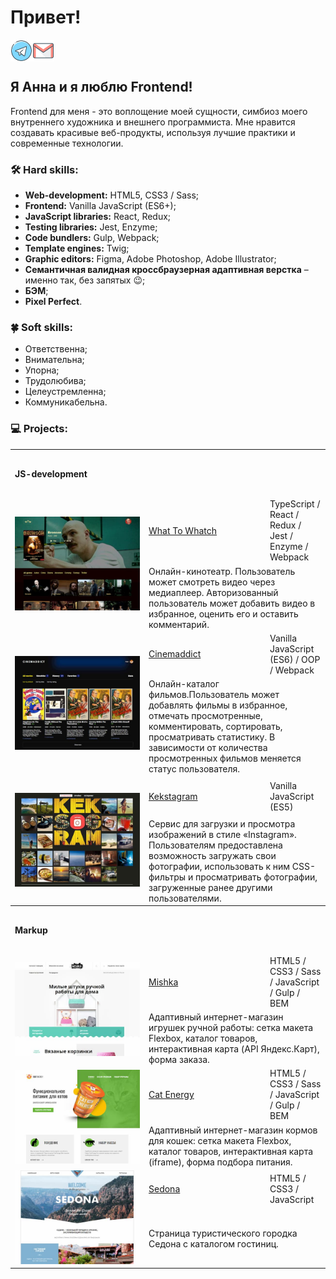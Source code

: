 # Привет!


<a href="https://t.me/anyutka_kuz">
  <img align="left" alt="Anna`s Telegram" width="35px" src="https://raw.githubusercontent.com/AnN-Kuznetsova/AnN-Kuznetsova/main/img/icon/icon-telegram.svg" />
</a>
<a href="mailto:akimova_anna_25@mail.ru">
  <img align="left" alt="Anna`s e-mail" width="35px" src="https://raw.githubusercontent.com/AnN-Kuznetsova/AnN-Kuznetsova/main/img/icon/icon-email.svg" />
</a>

<br/><br/>


## Я Анна и я люблю Frontend!
Frontend для меня - это воплощение моей сущности, симбиоз моего внутреннего художника и внешнего программиста. Мне нравится создавать красивые веб-продукты, используя лучшие практики и современные технологии.


### 🛠 Hard skills:

- **Web-development:** HTML5, CSS3 / Sass;
- **Frontend:** Vanilla JavaScript (ES6+);
- **JavaScript libraries:** React, Redux;
- **Testing libraries:** Jest, Enzyme;
- **Code bundlers:** Gulp, Webpack;
- **Template engines:** Twig;
- **Graphic editors:** Figma, Adobe Photoshop, Adobe Illustrator;
- **Семантичная валидная кроссбраузерная адаптивная верстка** – именно так, без запятых :wink:;
- **БЭМ**;
- **Pixel Perfect**.

### 🍀 Soft skills:

- Ответственна;
- Внимательна;
- Упорна;
- Трудолюбива;
- Целеустремленна;
- Коммуникабельна.


### 💻 Projects:

<table>
  <tr>
    <th colspan="3" height="70" align="left">JS-development</th>
  </tr>
  <tr></tr>

  <!-- What To Watch -->
  <tr>
    <td rowspan="2" width="200">
      <a href="https://ann-kuznetsova.github.io/htmlacademy-what-to-watch/" target="_blank">
        <img width="100%" height="auto" src="https://raw.githubusercontent.com/AnN-Kuznetsova/AnN-Kuznetsova/main/img/wtw.jpg" title="What To Whatch" alt="What To Whatch">
      </a>
    </td>
    <td width="180" height="60">
      <a href="https://github.com/AnN-Kuznetsova/htmlacademy-what-to-watch" target="_blank">What To 	  Whatch</a>
	</td>
    <td>TypeScript / React / Redux / Jest / Enzyme / Webpack</td>
  </tr>
  <tr>
    <td colspan="2">Онлайн-кинотеатр. Пользователь может смотреть видео через медиаплеер. Авторизованный пользователь может добавить видео в избранное, оценить его и оставить комментарий.</td>
  </tr>
  
  <!-- Cinemaddict -->
  <tr>
    <td rowspan="2" width="200">
      <a href="https://ann-kuznetsova.github.io/htmlacademy-cinemaddict/" target="_blank">
        <img width="100%" height="auto" src="https://raw.githubusercontent.com/AnN-Kuznetsova/AnN-Kuznetsova/main/img/cinemaddict.jpg" title="Cinemaddict" alt="Cinemaddict">
      </a>
    </td>
    <td width="180" height="60">
      <a href="https://github.com/AnN-Kuznetsova/htmlacademy-cinemaddict" target="_blank">Cinemaddict</a>
    </td>
    <td>Vanilla JavaScript (ES6) / OOP / Webpack</td>
  </tr>
  <tr>
    <td colspan="2">Онлайн-каталог фильмов.Пользователь может добавлять фильмы в избранное, отмечать просмотренные, комментировать, сортировать, просматривать статистику. В зависимости от количества просмотренных фильмов меняется статус пользователя.</td>
  </tr>
  
  <!-- Kekstagram -->
  <tr>
    <td rowspan="2" width="200">
      <a href="https://ann-kuznetsova.github.io/htmlacademy-kekstagram/" target="_blank">
        <img width="100%" height="auto" src="https://raw.githubusercontent.com/AnN-Kuznetsova/AnN-Kuznetsova/main/img/kekstagram.jpg" title="Kekstagram" alt="Kekstagram">
      </a>
    </td>
    <td width="180" height="60">
      <a href="https://github.com/AnN-Kuznetsova/htmlacademy-kekstagram" 						 		  target="_blank">Kekstagram</a>
    </td>
    <td>Vanilla JavaScript (ES5)</td>
  </tr>
  <tr>
    <td colspan="2">Сервис для загрузки и просмотра изображений в стиле «Instagram». Пользователям предоставлена возможность загружать свои фотографии, использовать к ним CSS-фильтры и просматривать фотографии, загруженные ранее другими пользователями.</td>
  </tr>
  
  
  <tr>
    <th colspan="3" height="70" align="left"  ">Markup</th>
  </tr>
  <tr></tr>
  
  <!-- Mishka -->
  <tr>
    <td rowspan="2" width="200">
      <a href="https://ann-kuznetsova.github.io/htmlacademy-mishka/" target="_blank">
        <img width="100%" height="auto" src="https://raw.githubusercontent.com/AnN-Kuznetsova/AnN-Kuznetsova/main/img/mishka.jpg" title="Mishka" alt="Mishka">
      </a>
    </td>
    <td width="180" height="60">
      <a href="https://github.com/AnN-Kuznetsova/htmlacademy-mishka" target="_blank">Mishka</a>
	</td>
    <td>HTML5 / CSS3 / Sass / JavaScript / Gulp / BEM</td>
  </tr>
  <tr>
    <td colspan="2">Адаптивный интернет-магазин игрушек ручной работы: сетка макета Flexbox, каталог товаров, интерактивная карта (API Яндекс.Карт), форма заказа.</td>
  </tr>
  
  <!-- Cat Energy -->
  <tr>
    <td rowspan="2" width="200">
      <a href="https://ann-kuznetsova.github.io/htmlacademy-cat-energy/" target="_blank">
        <img width="100%" height="auto" src="https://raw.githubusercontent.com/AnN-Kuznetsova/AnN-Kuznetsova/main/img/cat-energy.jpg" title="Cat Energy" alt="Cat Energy">
      </a>
    </td>
    <td width="180" height="60">
      <a href="https://github.com/AnN-Kuznetsova/htmlacademy-cat-energy" target="_blank">Cat Energy</a>
	</td>
    <td>HTML5 / CSS3 / Sass / JavaScript / Gulp / BEM</td>
  </tr>
  <tr>
    <td colspan="2">Адаптивный интернет-магазин кормов для кошек: сетка макета Flexbox, каталог товаров, интерактивная карта (iframe), форма подбора питания.</td>
  </tr>
  
  <!-- Sedona -->
  <tr>
    <td rowspan="2" width="200">
      <a href="https://ann-kuznetsova.github.io/htmlacademy-sedona/" target="_blank">
        <img width="100%" height="auto" src="https://raw.githubusercontent.com/AnN-Kuznetsova/AnN-Kuznetsova/main/img/sedona.jpg" title="Sedona" alt="Sedona">
      </a>
    </td>
    <td width="180" height="60">
      <a href="https://github.com/AnN-Kuznetsova/htmlacademy-sedona" target="_blank">Sedona</a>
	</td>
    <td>HTML5 / CSS3 / JavaScript</td>
  </tr>
  <tr>
    <td colspan="2">Страница туристического городка Седона с каталогом гостиниц.</td>
  </tr>
</table>
